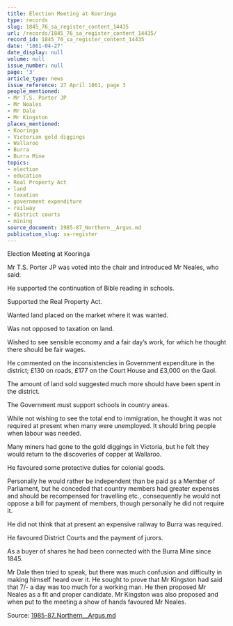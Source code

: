 ```yaml
---
title: Election Meeting at Kooringa
type: records
slug: 1845_76_sa_register_content_14435
url: /records/1845_76_sa_register_content_14435/
record_id: 1845_76_sa_register_content_14435
date: '1861-04-27'
date_display: null
volume: null
issue_number: null
page: '3'
article_type: news
issue_reference: 27 April 1861, page 3
people_mentioned:
- Mr T.S. Porter JP
- Mr Neales
- Mr Dale
- Mr Kingston
places_mentioned:
- Kooringa
- Victorian gold diggings
- Wallaroo
- Burra
- Burra Mine
topics:
- election
- education
- Real Property Act
- land
- taxation
- government expenditure
- railway
- district courts
- mining
source_document: 1985-87_Northern__Argus.md
publication_slug: sa-register
---
```


Election Meeting at Kooringa

Mr T.S. Porter JP was voted into the chair and introduced Mr Neales, who said:

He supported the continuation of Bible reading in schools.

Supported the Real Property Act.

Wanted land placed on the market where it was wanted.

Was not opposed to taxation on land.

Wished to see sensible economy and a fair day’s work, for which he thought there should be fair wages.

He commented on the inconsistencies in Government expenditure in the district; £130 on roads, £177 on the Court House and £3,000 on the Gaol.

The amount of land sold suggested much more should have been spent in the district.

The Government must support schools in country areas.

While not wishing to see the total end to immigration, he thought it was not required at present when many were unemployed.  It should bring people when labour was needed.

Many miners had gone to the gold diggings in Victoria, but he felt they would return to the discoveries of copper at Wallaroo.

He favoured some protective duties for colonial goods.

Personally he would rather be independent than be paid as a Member of Parliament, but he conceded that country members had greater expenses and should be recompensed for travelling etc., consequently he would not oppose a bill for payment of members, though personally he did not require it.

He did not think that at present an expensive railway to Burra was required.

He favoured District Courts and the payment of jurors.

As a buyer of shares he had been connected with the Burra Mine since 1845.

Mr Dale then tried to speak, but there was much confusion and difficulty in making himself heard over it.  He sought to prove that Mr Kingston had said that 7/- a day was too much for a working man.  He then proposed Mr Neales as a fit and proper candidate.  Mr Kingston was also proposed and when put to the meeting a show of hands favoured Mr Neales.

Source: [1985-87_Northern__Argus.md](/downloads/markdown/1985-87_Northern__Argus.md)
